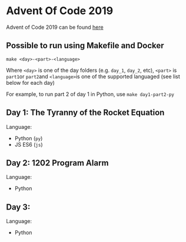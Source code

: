 # Advent Of Code 2019

Advent of Code 2019 can be found [here](https://adventofcode.com/2019)

## Possible to run using Makefile and Docker

    make <day>-<part>-<language>

Where `<day>` is one of the day folders (e.g. `day_1`, `day_2`, etc), `<part>` is `part1`or `part2`and `<language>`is one of the supported languaged (see list below for each day)

For example, to run part 2 of day 1 in Python, use `make day1-part2-py`

## Day 1: The Tyranny of the Rocket Equation
Language:
- Python (`py`)
- JS ES6 (`js`)

## Day 2: 1202 Program Alarm
Language:
- Python

## Day 3: 
Language:
- Python
